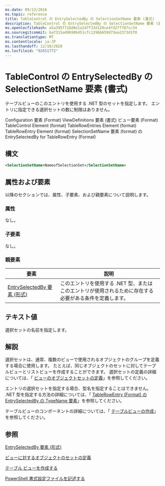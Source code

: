 ```yaml
---
ms.date: 09/13/2016
ms.topic: reference
title: TableControl の EntrySelectedBy の SelectionSetName 要素 (書式)
description: TableControl の EntrySelectedBy の SelectionSetName 要素 (書式)
ms.openlocfilehash: a5a395f718d0e1a2d7f33d120ce4fd2ff787cc34
ms.sourcegitcommit: ba7315a496986451cfc1296b659d73ea2373d3f0
ms.translationtype: MT
ms.contentlocale: ja-JP
ms.lasthandoff: 12/10/2020
ms.locfileid: "92651772"
---
```

# <a name="selectionsetname-element-for-entryselectedby-for-tablecontrol-format"></a>TableControl の EntrySelectedBy の SelectionSetName 要素 (書式)

テーブルビューのこのエントリを使用する .NET 型のセットを指定します。 エントリに指定できる選択セットの数に制限はありません。

Configuration 要素 (Format) ViewDefinitions 要素 (書式) ビュー要素 (Format) TableControl Element (format) TableRowEntries Element (format) TableRowEntry Element (format) SelectionSetName 要素 (format) の EntrySelectedBy for TableRowEntry (Format)

## <a name="syntax"></a>構文

```xml
<SelectionSetName>NameofSelectionSet</SelectionSetName>
```

## <a name="attributes-and-elements"></a>属性および要素

以降のセクションでは、属性、子要素、および親要素について説明します。

### <a name="attributes"></a>属性

なし。

### <a name="child-elements"></a>子要素

なし。

### <a name="parent-elements"></a>親要素

|要素|説明|
|-------------|-----------------|
|[EntrySelectedBy 要素 (形式)](./entryselectedby-element-for-tablerowentry-for-tablecontrol-format.md)|このエントリを使用する .NET 型、またはこのエントリが使用されるために存在する必要がある条件を定義します。|

## <a name="text-value"></a>テキスト値

選択セットの名前を指定します。

## <a name="remarks"></a>解説

選択セットは、通常、複数のビューで使用されるオブジェクトのグループを定義する場合に使用します。 たとえば、同じオブジェクトのセットに対してテーブルビューとリストビューを作成することができます。 選択セットの定義の詳細については、「 [ビューのオブジェクトセットの定義](./defining-selection-sets.md)」を参照してください。

エントリの選択セットを指定する場合、型名を指定することはできません。 .NET 型を指定する方法の詳細については、「 [TableRowEntry (Format) の EntrySelectedBy の TypeName 要素](./typename-element-for-entryselectedby-for-tablecontrol-format.md)」を参照してください。

テーブルビューのコンポーネントの詳細については、「 [テーブルビューの作成](./creating-a-table-view.md)」を参照してください。

## <a name="see-also"></a>参照

[EntrySelectedBy 要素 (形式)](./entryselectedby-element-for-tablerowentry-for-tablecontrol-format.md)

[ビューに対するオブジェクトのセットの定義](./defining-selection-sets.md)

[テーブル ビューを作成する](./creating-a-table-view.md)

[PowerShell 書式設定ファイルを記述する](./writing-a-powershell-formatting-file.md)
